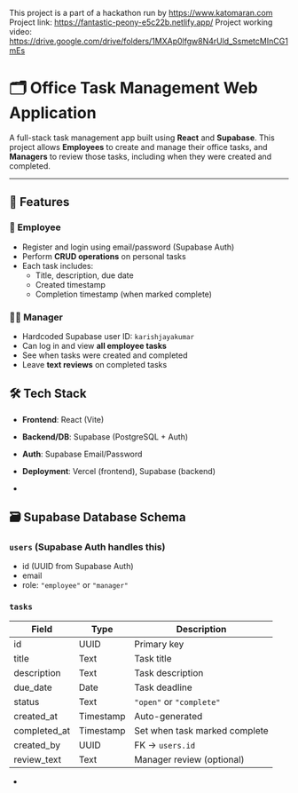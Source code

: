 This project is a part of a hackathon run by https://www.katomaran.com
Project link: https://fantastic-peony-e5c22b.netlify.app/
Project working video: https://drive.google.com/drive/folders/1MXAp0lfgw8N4rUld_SsmetcMInCG1mEs



# 🗂️ Office Task Management Web Application

A full-stack task management app built using **React** and **Supabase**. This project allows **Employees** to create and manage their office tasks, and **Managers** to review those tasks, including when they were created and completed.

---

## 🚀 Features

### 👤 Employee
- Register and login using email/password (Supabase Auth)
- Perform **CRUD operations** on personal tasks
- Each task includes:
  - Title, description, due date
  - Created timestamp
  - Completion timestamp (when marked complete)

### 🧑‍💼 Manager
- Hardcoded Supabase user ID: `karishjayakumar`
- Can log in and view **all employee tasks**
- See when tasks were created and completed
- Leave **text reviews** on completed tasks


## 🛠️ Tech Stack

- **Frontend**: React (Vite)
- **Backend/DB**: Supabase (PostgreSQL + Auth)
- **Auth**: Supabase Email/Password
- **Deployment**: Vercel (frontend), Supabase (backend)

-

## 🗃️ Supabase Database Schema

### `users` (Supabase Auth handles this)
- id (UUID from Supabase Auth)
- email
- role: `"employee"` or `"manager"`

### `tasks`
| Field         | Type       | Description                       |
|---------------|------------|-----------------------------------|
| id            | UUID       | Primary key                       |
| title         | Text       | Task title                        |
| description   | Text       | Task description                  |
| due_date      | Date       | Task deadline                     |
| status        | Text       | `"open"` or `"complete"`          |
| created_at    | Timestamp  | Auto-generated                    |
| completed_at  | Timestamp  | Set when task marked complete     |
| created_by    | UUID       | FK → `users.id`                   |
| review_text   | Text       | Manager review (optional)         |

-

